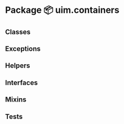 # Package 📦 uim.containers

## Classes

## Exceptions

## Helpers

## Interfaces

## Mixins

## Tests
